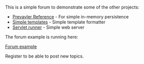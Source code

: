 This is a simple forum to demonstrate some of the other projects:


* [Prevayler Reference](https://github.com/rnentjes/Prevayler-Reference) - For simple in-memory persistence
* [Simple templates](https://github.com/rnentjes/Very-simple-templates) - Simple template formatter
* [Servlet runner](https://github.com/rnentjes/Simple-servlet-runner) - Simple web server 

The forum example is running here:

[Forum example](http://forum.astraeus.nl/) 

Register to be able to post new topics.